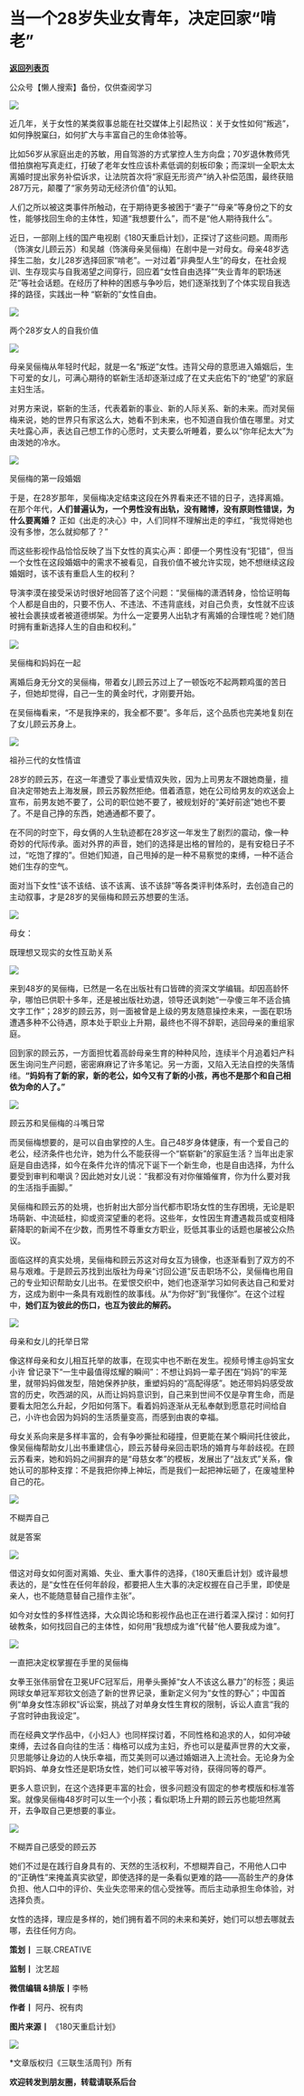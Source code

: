 # 当一个28岁失业女青年，决定回家“啃老”

[**返回列表页**](/gzh/三联生活周刊)

公众号【懒人搜索】备份，仅供查阅学习

![](https://mmbiz.qpic.cn/mmbiz_png/c2Sib3Mp7pOMQvbDz8aucQePWHeBeic6SjlYTmaXoCoB7hbyQmyt6QOzRwzuMfUwHW6QlTv9lrVmzwdAL6KB3HAQ/640?wx_fmt=png&from;=appmsg)

近几年，关于女性的某类叙事总能在社交媒体上引起热议：关于女性如何“叛逃”，如何挣脱窠臼，如何扩大与丰富自己的生命体验等。

  

比如56岁从家庭出走的苏敏，用自驾游的方式掌控人生方向盘；70岁退休教师凭借拍旗袍写真走红，打破了老年女性应该朴素低调的刻板印象；而深圳一全职太太离婚时提出家务补偿诉求，让法院首次将“家庭无形资产”纳入补偿范围，最终获赔287万元，颠覆了“家务劳动无经济价值”的认知。

  

人们之所以被这类事件所触动，在于期待更多被困于“妻子”“母亲”等身份之下的女性，能够找回生命的主体性，知道“我想要什么”，而不是“他人期待我什么”。

  

近日，一部刚上线的国产电视剧《180天重启计划》，正探讨了这些问题。周雨彤（饰演女儿顾云苏）和吴越（饰演母亲吴俪梅）在剧中是一对母女。母亲48岁选择生二胎，女儿28岁选择回家“啃老”。一对过着“非典型人生”的母女，在社会规训、生存现实与自我渴望之间穿行，回应着“女性自由选择”“失业青年的职场迷茫”等社会话题。在经历了种种的困惑与争吵后，她们逐渐找到了个体实现自我选择的路径，实践出一种
“崭新的”女性自由。

  

  

![](https://mmbiz.qpic.cn/mmbiz_jpg/c2Sib3Mp7pOMQvbDz8aucQePWHeBeic6SjLG6OzowglT7xTiaTaRWuMVWiadggJDhZ7jZk90Ar96FvgYibDaGE0ID1w/640?wx_fmt=jpeg&from;=appmsg)

  

两个28岁女人的自我价值

![](https://mmbiz.qpic.cn/mmbiz_png/c2Sib3Mp7pOMQvbDz8aucQePWHeBeic6Sjkbkc68ovuQQHu2YNxBibAuiaaBTZ6ZlE9l2ces0BN0tXyKgGkxdG1oVQ/640?wx_fmt=png&from;=appmsg)

  

母亲吴俪梅从年轻时代起，就是一名“叛逆”女性。违背父母的意愿进入婚姻后，生下可爱的女儿，可满心期待的崭新生活却逐渐过成了在丈夫庇佑下的“绝望”的家庭主妇生活。

  

对男方来说，崭新的生活，代表着新的事业、新的人际关系、新的未来。而对吴俪梅来说，她的世界只有家这么大，她看不到未来，也不知道自我价值在哪里。对丈夫吐露心声，表达自己想工作的心愿时，丈夫要么听睡着，要么以“你年纪太大”为由泼她的冷水。

  

![](https://mmbiz.qpic.cn/mmbiz_png/c2Sib3Mp7pOMQvbDz8aucQePWHeBeic6SjTkE00JqdWJWWznBiasUMI0z3zAlThDy3WHEAlbbc2Q9hVUl98PMCbMg/640?wx_fmt=png&from;=appmsg)

吴俪梅的第一段婚姻

  

于是，在28岁那年，吴俪梅决定结束这段在外界看来还不错的日子，选择离婚。在那个年代，**人们普遍认为，一个男性没有出轨，没有赌博，没有原则性错误，为什么要离婚？**
正如《出走的决心》中，人们同样不理解出走的李红，“我觉得她也没有多惨，怎么就抑郁了？”

  

而这些影视作品恰恰反映了当下女性的真实心声：即便一个男性没有“犯错”，但当一个女性在这段婚姻中的需求不被看见，自我价值不被允许实现，她不想继续这段婚姻时，该不该有重启人生的权利？

  

导演李漠在接受采访时很好地回答了这个问题：“吴俪梅的潇洒转身，恰恰证明每个人都是自由的，只要不伤人、不违法、不违背底线，对自己负责，女性就不应该被社会裹挟或者被道德绑架。为什么一定要男人出轨才有离婚的合理性呢？她们随时拥有重新选择人生的自由和权利。”  

  

![](https://mmbiz.qpic.cn/mmbiz_png/c2Sib3Mp7pOMQvbDz8aucQePWHeBeic6SjgbdvYYpDx31j85QEusIV0ZPe25FPuC6cGyBG3MwH1HT9c5FSf9ov2A/640?wx_fmt=png&from;=appmsg)

吴俪梅和妈妈在一起

  

离婚后身无分文的吴俪梅，带着女儿顾云苏过上了一顿饭吃不起两颗鸡蛋的苦日子，但她却觉得，自己一生的黄金时代，才刚要开始。

  

在吴俪梅看来，“不是我挣来的，我全都不要”。多年后，这个品质也完美地复刻在了女儿顾云苏身上。

  

![](https://mmbiz.qpic.cn/mmbiz_jpg/c2Sib3Mp7pOMQvbDz8aucQePWHeBeic6Sjic6ZQ1ZsfRP2tl79RnJI3WVnW9InambrtgJS5BNkuKtKSPkuuUkJXuw/640?wx_fmt=jpeg&from;=appmsg)

祖孙三代的女性情谊

  

28岁的顾云苏，在这一年遭受了事业爱情双失败，因为上司男友不跟她商量，擅自决定带她去上海发展，顾云苏毅然拒绝。借着酒意，她在公司给男友的欢送会上宣布，前男友她不要了，公司的职位她不要了，被规划好的“美好前途”她也不要了。不是自己挣的东西，她通通都不要了。  

  

在不同的时空下，母女俩的人生轨迹都在28岁这一年发生了剧烈的震动，像一种奇妙的代际传承。面对外界的声音，她们的选择是出格的冒险的，是有安稳日子不过，“吃饱了撑的”。但她们知道，自己甩掉的是一种不易察觉的束缚，一种不适合她们生存的空气。  
  

面对当下女性“该不该结、该不该离、该不该辞”等各类评判体系时，去创造自己的主动叙事，才是28岁的吴俪梅和顾云苏想要的生活。

  

  

![](https://mmbiz.qpic.cn/mmbiz_jpg/c2Sib3Mp7pOMQvbDz8aucQePWHeBeic6SjmekxiaZzuOXodViaog3Z8h9UzaJcTVhb4zaDkj6wzakC8pf322o3NG9A/640?wx_fmt=jpeg&from;=appmsg)

  

母女：

既理想又现实的女性互助关系

![](https://mmbiz.qpic.cn/mmbiz_png/c2Sib3Mp7pOMQvbDz8aucQePWHeBeic6Sjkbkc68ovuQQHu2YNxBibAuiaaBTZ6ZlE9l2ces0BN0tXyKgGkxdG1oVQ/640?wx_fmt=png&from;=appmsg)

  

来到48岁的吴俪梅，已然是一名在出版社有口皆碑的资深文学编辑。却因高龄怀孕，哪怕已供职十多年，还是被出版社劝退，领导还讽刺她“一孕傻三年不适合搞文字工作”；28岁的顾云苏，则一面被曾是上级的男友随意操控未来，一面在职场遭遇多种不公待遇，原本处于职业上升期，最终也不得不辞职，逃回母亲的重组家庭。

  

回到家的顾云苏，一方面担忧着高龄母亲生育的种种风险，连续半个月追着妇产科医生询问生产问题，密密麻麻记了许多笔记。另一方面，又陷入无法自控的失落情绪。**“妈妈有了新的家，新的老公，如今又有了新的小孩，再也不是那个和自己相依为命的人了。”**

  

![](https://mmbiz.qpic.cn/mmbiz_png/c2Sib3Mp7pOMQvbDz8aucQePWHeBeic6Sjm6d0AEZg1ly8KIlamrauxdTwESef1z2NuS3YOicF6OOHCL3sSFkr47g/640?wx_fmt=png&from;=appmsg)

顾云苏和吴俪梅的斗嘴日常

  

而吴俪梅想要的，是可以自由掌控的人生。自己48岁身体健康，有一个爱自己的老公，经济条件也允许，她为什么不能获得一个“崭崭新”的家庭生活？当年出走家庭是自由选择，如今在条件允许的情况下诞下一个新生命，也是自由选择，为什么要受到审判和嘲讽？因此她对女儿说：“我都没有对你催婚催育，你为什么要对我的生活指手画脚。”  

  

吴俪梅和顾云苏的处境，也折射出大部分当代都市职场女性的生存困境，无论是职场萌新、中流砥柱，抑或资深望重的老将。这些年，女性因生育遭遇裁员或变相降薪降职的新闻不在少数，而男性不尊重女方职业，贬低其事业的话题也屡被公众热议。

  

面临这样的真实处境，吴俪梅和顾云苏这对母女互为镜像，也逐渐看到了双方的不易与艰难。于是顾云苏找到出版社为母亲“讨回公道”反击职场不公，吴俪梅也用自己的专业知识帮助女儿出书。在爱恨交织中，她们也逐渐学习如何表达自己和爱对方，这成为剧中一条具有戏剧性的故事线。从“为你好”到“我懂你”。在这个过程中，**她们互为彼此的伤口，也互为彼此的解药。**

  

![](https://mmbiz.qpic.cn/mmbiz_png/c2Sib3Mp7pOMQvbDz8aucQePWHeBeic6SjeD9lrUGB6GhFiaVTnRAIAj8F74gGQHTurOLIMeYwFYkeHP1YOMI9SoA/640?wx_fmt=png&from;=appmsg)

母亲和女儿的托举日常

  

像这样母亲和女儿相互托举的故事，在现实中也不断在发生。视频号博主@妈宝女小许
曾记录下“一生中最值得炫耀的瞬间”：不想让妈妈一辈子困在“妈妈”的牢笼里，就带妈妈做发型，陪她保养护肤，重塑妈妈的“高配得感”。她还带妈妈感受故宫的历史，吹西湖的风，从而让妈妈意识到，自己来到世间不仅是孕育生命，而是要看太阳怎么升起，夕阳如何落下。看着妈妈逐渐从无私奉献到愿意花时间给自己，小许也会因为妈妈的生活质量变高，而感到由衷的幸福。

  

母女关系向来是多样丰富的，会有争吵撕扯和碰撞，但更能在某个瞬间托住彼此，像吴俪梅帮助女儿出书重建信心，顾云苏替母亲回击职场的婚育与年龄歧视。在顾云苏看来，她和妈妈之间摒弃的是“母慈女孝”的模板，发展出了“战友式”关系，像她认可的那种支撑：不是我把你捧上神坛，而是我们一起把神坛砸了，在废墟里种自己的花。

  

  

![](https://mmbiz.qpic.cn/mmbiz_jpg/c2Sib3Mp7pOMQvbDz8aucQePWHeBeic6SjxuuYC9nuk7D8qtibuB1ZfGBbkpvIJoc94hyKdKYsjVHGIrMIvcK77PQ/640?wx_fmt=jpeg&from;=appmsg)

  

不糊弄自己

就是答案

![](https://mmbiz.qpic.cn/mmbiz_png/c2Sib3Mp7pOMQvbDz8aucQePWHeBeic6Sjkbkc68ovuQQHu2YNxBibAuiaaBTZ6ZlE9l2ces0BN0tXyKgGkxdG1oVQ/640?wx_fmt=png&from;=appmsg)

  

借这对母女如何面对离婚、失业、重大事件的选择，《180天重启计划》或许最想表达的，是“女性在任何年龄段，都要把人生大事的决定权握在自己手里，即使是亲人，也不能随意替自己擅作主张”。

  

如今对女性的多样性选择，大众舆论场和影视作品也正在进行着深入探讨：如何打破教条，如何找回自己的主体性，如何用“我想成为谁”代替“他人要我成为谁”。

  

![](https://mmbiz.qpic.cn/mmbiz_png/c2Sib3Mp7pOMQvbDz8aucQePWHeBeic6SjURHcFMibAibvZk0LNtwkobRj4YicgwVe9y7wibibma4r4NLmdvv6G7AJetA/640?wx_fmt=png&from;=appmsg)

一直把决定权掌握在手里的吴俪梅

  

女拳王张伟丽曾在卫冕UFC冠军后，用拳头撕掉“女人不该这么暴力”的标签；奥运网球女单冠军郑钦文创造了新的世界记录，重新定义何为“女性的野心”；中国首例“单身女性冻卵权”诉讼案，挑战了对单身女性生育权的限制，诉讼人直言“我的子宫时钟由我设定”。

  

而在经典文学作品中，《小妇人》也同样探讨着，不同性格和追求的人，如何冲破束缚，去过各自向往的生活：梅格可以成为主妇，乔也可以是蜚声世界的大文豪，贝思能够让身边的人快乐幸福，而艾美则可以通过婚姻进入上流社会。无论身为全职妈妈、单身女性还是职场女性，她们可以被平等对待，获得同等的尊严。

  

更多人意识到，在这个选择更丰富的社会，很多问题没有固定的参考模版和标准答案。就像吴俪梅48岁时可以生一个小孩；看似职场上升期的顾云苏也能坦然离开，去争取自己更想要的事业。

  

![](https://mmbiz.qpic.cn/mmbiz_png/c2Sib3Mp7pOMQvbDz8aucQePWHeBeic6SjekibcaPK3hwFoNFIGIV0AGO5kabCibk3dvJGD8I8fUMNQKibLfGqhFZYA/640?wx_fmt=png&from;=appmsg)

不糊弄自己感受的顾云苏

  

她们不过是在践行自身具有的、天然的生活权利，不想糊弄自己，不用他人口中的“正确性”来掩盖真实欲望，即使选择的是一条看似更难的路——高龄生产的身体负担、他人口中的评价、失业失恋带来的信心受挫等。而后主动承担生命体验，对选择负责。

  

女性的选择，理应是多样的，她们拥有着不同的未来和美好，她们可以想去哪就去哪，去往任何方向。

  

  

  

**策划丨** 三联.CREATIVE  

**监制丨** 沈艺超

**微信编辑 &排版丨**李畅

**作者丨** 阿丹、祝有肉

**图片来源丨** 《180天重启计划》

  

  

![](https://mmbiz.qpic.cn/mmbiz_gif/c2Sib3Mp7pOMQvbDz8aucQePWHeBeic6SjIKSwq5EibVHFicKpdeXXj7YnEibl09IoCbgRj4BWrtjQoeHyvWZwNXmZA/640?wx_fmt=gif&from;=appmsg)

  

  

*文章版权归《三联生活周刊》所有

**欢迎转发到朋友圈，转载请联系后台**

